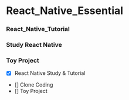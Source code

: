 # React_Native_Essential
### React_Native_Tutorial

### Study React Native

### Toy Project

- [x] React Native Study & Tutorial
- [] Clone Coding
- [] Toy Project 
